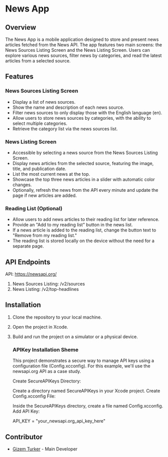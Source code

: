 # News App 

## Overview
The News App is a mobile application designed to store and present news articles fetched from the News API. The app features two main screens: the News Sources Listing Screen and the News Listing Screen. Users can explore various news sources, filter news by categories, and read the latest articles from a selected source.

## Features

### News Sources Listing Screen
- Display a list of news sources.
- Show the name and description of each news source.
- Filter news sources to only display those with the English language (en).
- Allow users to store news sources by categories, with the ability to select multiple categories.
- Retrieve the category list via the news sources list.

### News Listing Screen

- Accessible by selecting a news source from the News Sources Listing Screen.
- Display news articles from the selected source, featuring the image, title, and publication date.
- List the most current news at the top.
- Showcase the top three news articles in a slider with automatic color changes.
- Optionally, refresh the news from the API every minute and update the page if new articles are added.

### Reading List (Optional)
- Allow users to add news articles to their reading list for later reference.
- Provide an "Add to my reading list" button in the news list.
- If a news article is added to the reading list, change the button text to "Remove from my reading list."
- The reading list is stored locally on the device without the need for a separate page.
## API Endpoints
API: https://newsapi.org/
1. News Sources Listing: /v2/sources
2. News Listing: /v2/top-headlines


## Installation

1. Clone the repository to your local machine.
2. Open the project in Xcode.
3. Build and run the project on a simulator or a physical device.

   ### APIKey Installation Sheme

   This project demonstrates a secure way to manage API keys using a configuration file (Config.xcconfig). For this example, we'll use the newsapi.org API as a case study.

   Create SecureAPIKeys Directory:

   Create a directory named SecureAPIKeys in your Xcode project.
   Create Config.xcconfig File:

   Inside the SecureAPIKeys directory, create a file named Config.xcconfig.
   Add API Key:

   API_KEY = "your_newsapi.org_api_key_here"


## Contributor

- [Gizem Turker](https://github.com/gizemturker) - Main Developer

